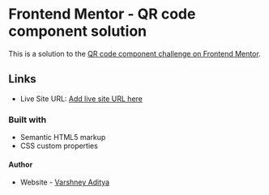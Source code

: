 # Frontend Mentor - QR code component solution

This is a solution to the [QR code component challenge on Frontend Mentor](https://www.frontendmentor.io/challenges/qr-code-component-iux_sIO_H).

## Links

- Live Site URL: [Add live site URL here](https://your-live-site-url.com)

### Built with

- Semantic HTML5 markup
- CSS custom properties

#### Author

- Website - [Varshney Aditya](www.linkedin.com/in/varshneyaditya28)
